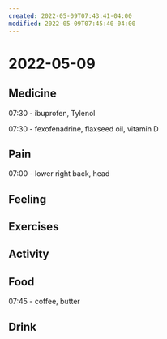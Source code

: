 ```yaml
---
created: 2022-05-09T07:43:41-04:00
modified: 2022-05-09T07:45:40-04:00
---
```


# 2022-05-09

## Medicine

07:30 - ibuprofen, Tylenol

07:30 - fexofenadrine, flaxseed oil, vitamin D


## Pain

07:00 - lower right back, head


## Feeling


## Exercises


## Activity


## Food

07:45 - coffee, butter


## Drink
